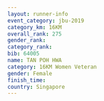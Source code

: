 ```yaml
---
layout: runner-info 
event_category: jbu-2019 
category_km: 16KM  
overall_rank: 275
gender_rank: 
category_rank: 
bib: 64005
name: TAN POH HWA
category: 16KM Women Veteran
gender: Female
finish_time: 
country: Singapore
---
```

